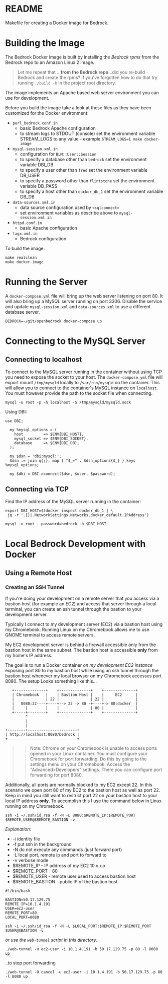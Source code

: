 # README

Makefile for creating a Docker image for Bedrock.

# Building the Image

The Bedrock Docker image is built by installing the *Bedrock rpms* from the
Bedrock repo to an Amazon Linux 2 image.

> Let me repeat that ...__from the Bedrock repo__...did you re-build
> Bedrock and create the rpms? If you've forgotten how to do that 
> try running `./build -h`  in the project root directory.

The image implements an Apache based web server environment you can
use for development.

Before you build the image take a look at these files as they have
been customized for the Docker environment:

* `perl_bedrock.conf.in`
   * basic Bedrock Apache configuration
   * to stream logs to STDOUT (console) set the environment variable
     STREAM_LOGS to any value - example `STREAM_LOGS=1 make docker-image`
* `mysql-session.xml.in`
  * configuration for `BLM::User::Session`
  * to specify a database other than `bedrock` set the environment
    variable DBI_DB
  * to specify a user other than `fred` set the environment variable
    DB_USER 
  * to specify a password other than `flintstone` set the environment variable
    DB_PASS 
  * to specify a host other than `docker_db_1` set the environment variable
    DB_DB
* `data-sources.xml.in`
  * data source configuration used by `<sqlconnect>`
  * set environment variables as describe above to
    `mysql-session.xml.in`
* `httpd.conf.in`
  * basic Apache configuration
* `tagx.xml.in`
  * Bedrock configuration

To build the image:

```
make realclean
make docker-image
```

# Running the Server

A `docker-compose.yml` file will bring up the web server listening on
port 80. It will also bring up a MySQL server running on
port 3306. Disable the service and update `mysql-session.xml` and
`data-sources.xml` to use a different database server.

```
BEDROCK=~/git/openbedrock docker-compose up
```

# Connecting to the MySQL Server

## Connecting to localhost

To connect to the MySQL server running in the container without using
TCP you need to expose the socket to your host.  The
`docker-compose.yml` file will export mount
`/tmp/mysqld` locally to `/var/run/mysqld` on the container. This will
allow you to connect to the container's MySQL instance on `localhost`.
You must however provide the path to the socket file when connecting.

```
mysql -u root -p -h localhost -S /tmp/mysqld/mysqld.sock
```

Using DBI:

```
use DBI;

  my %mysql_options = (
    host         => $ENV{DBI_HOST},
    mysql_socket => $ENV{DBI_SOCKET},
    database     => $ENV{DBI_DB},
  );
 
  my $dsn = 'dbi:mysql:';
  $dsn .= join q{;}, map { "$_=" . $dsn_options{$_} } keys %mysql_options;

  my $dbi = DBI->connect($dsn, $user, $password);

```

## Connecting via TCP

Find the IP address of the MySQL server running in the container:

```
export DBI_HOST=$(docker inspect docker_db_1 | \
 jq -r '.[]|.NetworkSettings.Networks.docker_default.IPAddress')
 
mysql -u root --password=bedrock -h $DBI_HOST
```

# Local Bedrock Development with Docker

## Using a Remote Host

### Creating an SSH Tunnel

If you're doing your development on a remote server that you access
via a bastion host (for example an EC2) and access that server through
a local terminal, you can create an ssh tunnel through the bastion to
your development server.

Typically I connect to my development server (EC2) via a bastion host
using my Chromebook. Running Linux on my Chromebook allows me to use
GNOME terminal to access remote servers.

My EC2 development server is behind a firewall accessible only from
the bastion host in the same subnet.  The bastion host is accessible
__only__ from my home's IP address. 

The goal is to run a Docker container _on my development EC2 instance_
exposing port 80 to my bastion host while using an ssh tunnel through
the bastion host whenever my local browser on my Chromebook accesses
port 8080.  The setup Looks something like this...

```
   +--------------+    +--------------+    +--------------+
   | Chromebook   |    | Bastion Host |    |     EC2      |
   |              | 22 |              | 22 |              |
   |   8080:22----+----+--> 22 -> 80 -+----+-> 80:docker  |
   |     |        |    |              | 80 |              |
   +-----+--------+    +--------------+    +--------------+
         ^
         |
         |
+--------+----------------------+
| http://localhost:8080/bedrock |
+-------------------------------+

```

>>Note: Chrome on your Chromebook is unable to access ports opened in
your Linux container.  You must configure your Chromebook for port
forwarding. Do this by going to the settings menu on your
Chromebook. Access the "Advanced>Developers" settings.  There you can
configure port forwarding for port 8080.

Additionally, all ports are normally blocked to my EC2 except 22. In this scenario
we open port 80 of my EC2 to the bastion host as well as port 22. Keep
in mind you still want to restrict port 22 on your bastion host to
your local IP address __only__.
To accomplish this I use the command below in Linux running on my Chromebook.

```
ssh -i ~/.ssh/id_rsa -f -N -L 8080:$REMOTE_IP:$REMOTE_PORT $REMOTE_USER@$REMOTE_BASTION -v 
```

*Explanation:*

* -i identity file
* -f put ssh in the background
* -N do not execute any commands (just forward port)
* -L local port, remote ip and port to forward to
* -v verbose mode
* $REMOTE_IP - IP address of my EC2 10.x.x.x
* $REMOTE_PORT - 80
* $REMOTE_USER - remote user used to access bastion host
* $REMOTE_BASTION - public IP of the bastion host

```
#!/bin/bash

BASTION=50.17.129.75
REMOTE_IP=10.1.4.191
USER=ec2-user
REMOTE_PORT=80
LOCAL_PORT=8080

ssh -i ~/.ssh/id_rsa -f -N -L $LOCAL_PORT:$REMOTE_IP:$REMOTE_PORT $USER@$BASTION -v
```

_or use the `web-tunnel` script in this directory._

```
./web-tunnel -u ec2-user -i 10.1.4.191 -b 50.17.129.75 -p 80 -l 8080 up
```

..to stop port forwarding

```
./web-tunnel -O cancel -u ec2-user -i 10.1.4.191 -b 50.17.129.75 -p 80 -l 8080 up
```

